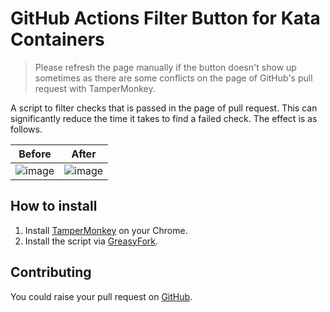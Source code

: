 # GitHub Actions Filter Button for Kata Containers

> Please refresh the page manually if the button doesn't show up sometimes as there are some conflicts on the page of GitHub's pull request with TamperMonkey.

A script to filter checks that is passed in the page of pull request. This can significantly reduce the time it takes to find a failed check. The effect is as follows.

| Before | After |
|--------|-------|
| ![image](https://github.com/justxuewei/gha-filter-button/assets/13026316/f286d907-a38d-4728-addd-4f1b87d041df) | ![image](https://github.com/justxuewei/gha-filter-button/assets/13026316/c72bd953-3682-492e-8e3f-4725bcaa3b96) |

## How to install

1. Install [TamperMonkey](https://www.tampermonkey.net/) on your Chrome.
2. Install the script via [GreasyFork](https://greasyfork.org/en/scripts/486753-github-actions-filter-button?locale_override=1).

## Contributing

You could raise your pull request on [GitHub](https://github.com/justxuewei/gha-filter-button).
